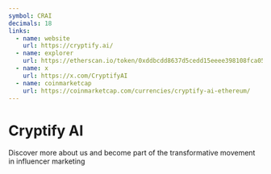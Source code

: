 ```yaml
---
symbol: CRAI
decimals: 18
links:
  - name: website
    url: https://cryptify.ai/
  - name: explorer
    url: https://etherscan.io/token/0xddbcdd8637d5cedd15eeee398108fca05a71b32b
  - name: x
    url: https://x.com/CryptifyAI
  - name: coinmarketcap
    url: https://coinmarketcap.com/currencies/cryptify-ai-ethereum/
---
```


# Cryptify AI

Discover more about us and become part of the transformative movement in influencer marketing
